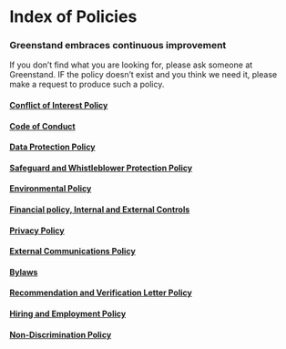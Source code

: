 # Index of Policies

### Greenstand embraces continuous improvement

If you don’t find what you are looking for, please ask someone at Greenstand. IF the policy doesn’t exist and you think we need it, please make a request to produce such a policy.

#### [Conflict of Interest Policy](https://drive.google.com/file/d/18r8IX\_6JaniXqef8\_RUM-Lo2CKDoJzhB/view?usp=sharing)

#### [Code of Conduct](https://drive.google.com/file/d/1y8l17FWt7uCeOSRhkOoznU8iOPquvxtK/view?usp=sharing)

#### [Data Protection Policy](https://drive.google.com/file/d/1Bv32GOFaWEUVRfBkGLi8-5a7hRqpnguj/view?usp=sharing)&#x20;

#### [Safeguard and Whistleblower Protection Policy](https://drive.google.com/file/d/1JJ8G3NoBYIP7Rzi4JyrPr64XrN1LsLt1/view?usp=sharing) <a href="#docs-internal-guid-6c6d04ad-7fff-5b59-1f27-4a190f4f6110" id="docs-internal-guid-6c6d04ad-7fff-5b59-1f27-4a190f4f6110"></a>

#### [Environmental Policy](https://drive.google.com/file/d/1f24iuOBIvp97haYOGK7fQDB2yB2u3xy3/view?usp=sharing)

#### [Financial policy, Internal and External Controls](https://drive.google.com/file/d/1IKIyW5GosYPrhI0xeiRwAVJZNTLHmFVu/view?usp=sharing)

#### [Privacy Policy](https://drive.google.com/file/d/17-NcPYuvFnx9UlDMY2FF3NxV5\_hOudQL/view?usp=sharing)

#### [External Communications Policy](https://drive.google.com/file/d/1Mdr8K\_JDAsf8gUAHkotoICGQqgP7WBo4/view?usp=sharing)

#### [Bylaws](https://drive.google.com/file/d/1gH82qoED5mg8rMkzVJEAqauUCfAEfL8J/view?usp=sharing)

#### [Recommendation and Verification Letter Policy](https://drive.google.com/file/d/1VswhS3OctlDxZB58mkFErLawN_ZS0V89/view?usp=sharing)

#### [Hiring and Employment Policy](https://drive.google.com/file/d/12V9FD4JUMarJRtQgodm1PumpnJRMGu5p/view?usp=sharing)

#### [Non-Discrimination Policy](https://drive.google.com/file/d/1T9ZSzmWnRrzVYeXyOJ04GciXdPI6udNK/view?usp=sharing)
&#x20;
